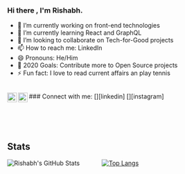 ### Hi there , I'm Rishabh.

- 🔭 I’m currently working on front-end technologies
- 🌱 I’m currently learning React and GraphQL
- 👯 I’m looking to collaborate on Tech-for-Good projects
- 📫 How to reach me: LinkedIn
- 😄 Pronouns: He/Him
- 🥅 2020 Goals: Contribute more to Open Source projects
- ⚡ Fun fact: I love to read current affairs an play tennis


<br>
### Connect with me:
[<img align="left" alt="codeSTACKr | LinkedIn" width="22px" src="https://cdn.jsdelivr.net/npm/simple-icons@v3/icons/linkedin.svg" />][linkedin]
[<img align="left" alt="codeSTACKr | Instagram" width="22px" src="https://cdn.jsdelivr.net/npm/simple-icons@v3/icons/instagram.svg" />][instagram]

<br><br><br>
## Stats
![Rishabh's GitHub Stats](https://github-readme-stats.vercel.app/api?username=rishabhjain1997&show_icons=true&theme=material-palenight) &nbsp;&nbsp;&nbsp;&nbsp;&nbsp;&nbsp;&nbsp;&nbsp;&nbsp;&nbsp;&nbsp;    [![Top Langs](https://github-readme-stats.vercel.app/api/top-langs/?username=rishabhjain1997)](https://github.com/anuraghazra/github-readme-stats)


[instagram]: https://instagram.com/rishabhjain7_
[linkedin]: https://linkedin.com/in/rishabhjain1997
